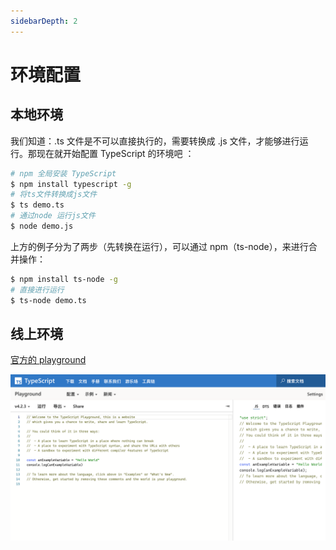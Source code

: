 ```yaml
---
sidebarDepth: 2
---
```


# 环境配置

## 本地环境

我们知道：.ts 文件是不可以直接执行的，需要转换成 .js 文件，才能够进行运行。那现在就开始配置 TypeScript 的环境吧 ：

```bash
# npm 全局安装 TypeScript
$ npm install typescript -g
# 将ts文件转换成js文件
$ ts demo.ts
# 通过node 运行js文件
$ node demo.js
```

上方的例子分为了两步（先转换在运行），可以通过 npm（ts-node），来进行合并操作：

```bash
$ npm install ts-node -g
# 直接进行运行
$ ts-node demo.ts
```

## 线上环境

[官方的 playground](https://www.typescriptlang.org/play)

![image-20210503183210347](./assets/image-20210503183210347.png)